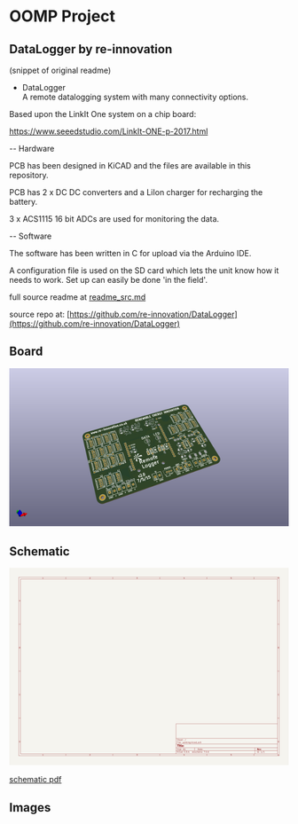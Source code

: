 # OOMP Project  
## DataLogger  by re-innovation  
  
(snippet of original readme)  
  
- DataLogger  
A remote datalogging system with many connectivity options.  
  
Based upon the LinkIt One system on a chip board:  
  
https://www.seeedstudio.com/LinkIt-ONE-p-2017.html  
  
-- Hardware  
  
PCB has been designed in KiCAD and the files are available in this repository.  
  
PCB has 2 x DC DC converters and a LiIon charger for recharging the battery.  
  
3 x ACS1115 16 bit ADCs are used for monitoring the data.  
  
  
-- Software  
  
The software has been written in C for upload via the Arduino IDE.  
  
A configuration file is used on the SD card which lets the unit know how it needs to work. Set up can easily be done 'in the field'.  
  
  
  full source readme at [readme_src.md](readme_src.md)  
  
source repo at: [https://github.com/re-innovation/DataLogger](https://github.com/re-innovation/DataLogger)  
## Board  
  
[![working_3d.png](working_3d_600.png)](working_3d.png)  
## Schematic  
  
[![working_schematic.png](working_schematic_600.png)](working_schematic.png)  
  
[schematic pdf](working_schematic.pdf)  
## Images  
